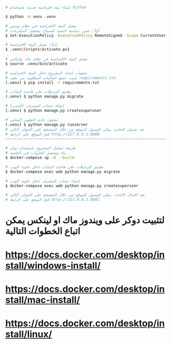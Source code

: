 ```bash
# إنشاء بيئة افتراضية جديدة باستخدام Python

$ python -m venv .venv

# تفعيل البيئة الافتراضية في نظام ويندوز
# أولاً: تعيين سياسة التنفيذ للسماح بتشغيل السكربتات
$ Set-ExecutionPolicy -ExecutionPolicy RemoteSigned -Scope CurrentUser

# ثانياً: تفعيل البيئة الافتراضية
$ .venv\Scripts\Activate.ps1
 
# تفعيل البيئة الافتراضية في نظام ماك ولينكس
$ source .venv/bin/activate

# خطوات إعداد المشروع داخل البيئة الافتراضية
# تثبيت جميع المكتبات المطلوبة من ملف requirements.txt
(.venv) $ pip install -r requirements.txt

# تطبيق الترحيلات على قاعدة البيانات
(.venv) $ python manage.py migrate

# إنشاء حساب المشرف (المدير)
(.venv) $ python manage.py createsuperuser

# تشغيل خادم التطوير المحلي
(.venv) $ python manage.py runserver
# بعد تشغيل الخادم، يمكن الوصول للموقع من خلال المتصفح على العنوان التالي
# فتح الموقع على الرابط http://127.0.0.1:8000
------------------------------------------------------------------------

# طريقة تشغيل المشروع باستخدام دوكر
# بناء وتشغيل الحاويات في الخلفية
$ docker-compose up -d --build

# تطبيق الترحيلات على قاعدة البيانات داخل حاوية الويب
$ docker-compose exec web python manage.py migrate

# إنشاء حساب المشرف داخل حاوية الويب
$ docker-compose exec web python manage.py createsuperuser

# بعد اكتمال الإعداد، يمكن الوصول للموقع من خلال المتصفح على العنوان التالي
# فتح الموقع على الرابط http://127.0.0.1:8001
```
# لتثبيت دوكر على ويندوز ماك او لينكس يمكن اتباع الخطوات التالية
# https://docs.docker.com/desktop/install/windows-install/
# https://docs.docker.com/desktop/install/mac-install/
# https://docs.docker.com/desktop/install/linux/